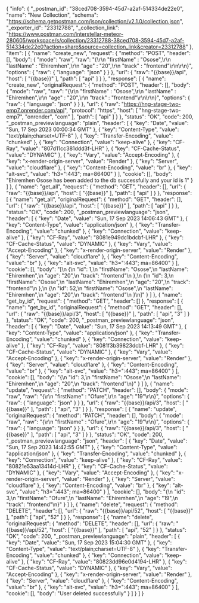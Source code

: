 {
"info": {
"_postman_id": "38ced708-3594-45d7-a2af-514334de22e0",
"name": "New Collection",
"schema": "https://schema.getpostman.com/json/collection/v2.1.0/collection.json",
"_exporter_id": "23312788",
"_collection_link": "https://www.postman.com/interstellar-meteor-280605/workspace/s/collection/23312788-38ced708-3594-45d7-a2af-514334de22e0?action=share&source=collection_link&creator=23312788"
},
"item": [
{
"name": "create_new",
"request": {
"method": "POST",
"header": [],
"body": {
"mode": "raw",
"raw": "{\r\n    \"firstName\" : \"Osose\",\r\n    \"lastName\" : \"Ehiremhen\",\r\n    \"age\" : \"20\",\r\n    \"track\" : \"frontend\"\r\n\r\n}",
"options": {
"raw": {
"language": "json"
}
}
},
"url": {
"raw": "{{base}}/api",
"host": [
"{{base}}"
],
"path": [
"api"
]
}
},
"response": [
{
"name": "create_new",
"originalRequest": {
"method": "POST",
"header": [],
"body": {
"mode": "raw",
"raw": "{\r\n    \"firstName\" : \"Osose\",\r\n    \"lastName\" : \"Ehiremhen\",\r\n    \"age\" : \"20\",\r\n    \"track\" : \"frontend\"\r\n\r\n}",
"options": {
"raw": {
"language": "json"
}
}
},
"url": {
"raw": "https://hng-stage-two-emp7.onrender.com/api",
"protocol": "https",
"host": [
"hng-stage-two-emp7",
"onrender",
"com"
],
"path": [
"api"
]
}
},
"status": "OK",
"code": 200,
"_postman_previewlanguage": "plain",
"header": [
{
"key": "Date",
"value": "Sun, 17 Sep 2023 00:00:34 GMT"
},
{
"key": "Content-Type",
"value": "text/plain;charset=UTF-8"
},
{
"key": "Transfer-Encoding",
"value": "chunked"
},
{
"key": "Connection",
"value": "keep-alive"
},
{
"key": "CF-Ray",
"value": "807d11cc381ddd3f-LHR"
},
{
"key": "CF-Cache-Status",
"value": "DYNAMIC"
},
{
"key": "Vary",
"value": "Accept-Encoding"
},
{
"key": "x-render-origin-server",
"value": "Render"
},
{
"key": "Server",
"value": "cloudflare"
},
{
"key": "Content-Encoding",
"value": "br"
},
{
"key": "alt-svc",
"value": "h3=\":443\"; ma=86400"
}
],
"cookie": [],
"body": "Ehiremhen Osose has been added to the db successfully and your id is 1"
}
]
},
{
"name": "get_all",
"request": {
"method": "GET",
"header": [],
"url": {
"raw": "{{base}}/api",
"host": [
"{{base}}"
],
"path": [
"api"
]
}
},
"response": [
{
"name": "get_all",
"originalRequest": {
"method": "GET",
"header": [],
"url": {
"raw": "{{base}}/api",
"host": [
"{{base}}"
],
"path": [
"api"
]
}
},
"status": "OK",
"code": 200,
"_postman_previewlanguage": "json",
"header": [
{
"key": "Date",
"value": "Sun, 17 Sep 2023 14:06:43 GMT"
},
{
"key": "Content-Type",
"value": "application/json"
},
{
"key": "Transfer-Encoding",
"value": "chunked"
},
{
"key": "Connection",
"value": "keep-alive"
},
{
"key": "CF-Ray",
"value": "8081e949dc1bdcbf-LHR"
},
{
"key": "CF-Cache-Status",
"value": "DYNAMIC"
},
{
"key": "Vary",
"value": "Accept-Encoding"
},
{
"key": "x-render-origin-server",
"value": "Render"
},
{
"key": "Server",
"value": "cloudflare"
},
{
"key": "Content-Encoding",
"value": "br"
},
{
"key": "alt-svc",
"value": "h3=\":443\"; ma=86400"
}
],
"cookie": [],
"body": "[\n    {\n        \"id\": 1,\n        \"firstName\": \"Osose\",\n        \"lastName\": \"Ehiremhen\",\n        \"age\": \"20\",\n        \"track\": \"frontend\"\n    },\n    {\n        \"id\": 3,\n        \"firstName\": \"Osose\",\n        \"lastName\": \"Ehiremhen\",\n        \"age\": \"20\",\n        \"track\": \"frontend\"\n    },\n    {\n        \"id\": 52,\n        \"firstName\": \"Osose\",\n        \"lastName\": \"Ehiremhen\",\n        \"age\": \"20\",\n        \"track\": \"frontend\"\n    }\n]"
}
]
},
{
"name": "get_by_id",
"request": {
"method": "GET",
"header": []
},
"response": [
{
"name": "get_by_id",
"originalRequest": {
"method": "GET",
"header": [],
"url": {
"raw": "{{base}}/api/3",
"host": [
"{{base}}"
],
"path": [
"api",
"3"
]
}
},
"status": "OK",
"code": 200,
"_postman_previewlanguage": "json",
"header": [
{
"key": "Date",
"value": "Sun, 17 Sep 2023 14:13:49 GMT"
},
{
"key": "Content-Type",
"value": "application/json"
},
{
"key": "Transfer-Encoding",
"value": "chunked"
},
{
"key": "Connection",
"value": "keep-alive"
},
{
"key": "CF-Ray",
"value": "8081f3b39823dcbf-LHR"
},
{
"key": "CF-Cache-Status",
"value": "DYNAMIC"
},
{
"key": "Vary",
"value": "Accept-Encoding"
},
{
"key": "x-render-origin-server",
"value": "Render"
},
{
"key": "Server",
"value": "cloudflare"
},
{
"key": "Content-Encoding",
"value": "br"
},
{
"key": "alt-svc",
"value": "h3=\":443\"; ma=86400"
}
],
"cookie": [],
"body": "{\n    \"id\": 3,\n    \"firstName\": \"Osose\",\n    \"lastName\": \"Ehiremhen\",\n    \"age\": \"20\",\n    \"track\": \"frontend\"\n}"
}
]
},
{
"name": "update",
"request": {
"method": "PATCH",
"header": [],
"body": {
"mode": "raw",
"raw": "{\r\n    \"firstName\" : \"Ofure\",\r\n    \"age\": \"19\"\r\n}",
"options": {
"raw": {
"language": "json"
}
}
},
"url": {
"raw": "{{base}}/api/3",
"host": [
"{{base}}"
],
"path": [
"api",
"3"
]
}
},
"response": [
{
"name": "update",
"originalRequest": {
"method": "PATCH",
"header": [],
"body": {
"mode": "raw",
"raw": "{\r\n    \"firstName\" : \"Ofure\",\r\n    \"age\": \"19\"\r\n}",
"options": {
"raw": {
"language": "json"
}
}
},
"url": {
"raw": "{{base}}/api/3",
"host": [
"{{base}}"
],
"path": [
"api",
"3"
]
}
},
"status": "OK",
"code": 200,
"_postman_previewlanguage": "json",
"header": [
{
"key": "Date",
"value": "Sun, 17 Sep 2023 14:42:55 GMT"
},
{
"key": "Content-Type",
"value": "application/json"
},
{
"key": "Transfer-Encoding",
"value": "chunked"
},
{
"key": "Connection",
"value": "keep-alive"
},
{
"key": "CF-Ray",
"value": "80821e53aa13414d-LHR"
},
{
"key": "CF-Cache-Status",
"value": "DYNAMIC"
},
{
"key": "Vary",
"value": "Accept-Encoding"
},
{
"key": "x-render-origin-server",
"value": "Render"
},
{
"key": "Server",
"value": "cloudflare"
},
{
"key": "Content-Encoding",
"value": "br"
},
{
"key": "alt-svc",
"value": "h3=\":443\"; ma=86400"
}
],
"cookie": [],
"body": "{\n    \"id\": 3,\n    \"firstName\": \"Ofure\",\n    \"lastName\": \"Ehiremhen\",\n    \"age\": \"19\",\n    \"track\": \"frontend\"\n}"
}
]
},
{
"name": "delete",
"request": {
"method": "DELETE",
"header": [],
"url": {
"raw": "{{base}}/api/52",
"host": [
"{{base}}"
],
"path": [
"api",
"52"
]
}
},
"response": [
{
"name": "delete",
"originalRequest": {
"method": "DELETE",
"header": [],
"url": {
"raw": "{{base}}/api/52",
"host": [
"{{base}}"
],
"path": [
"api",
"52"
]
}
},
"status": "OK",
"code": 200,
"_postman_previewlanguage": "plain",
"header": [
{
"key": "Date",
"value": "Sun, 17 Sep 2023 15:04:30 GMT"
},
{
"key": "Content-Type",
"value": "text/plain;charset=UTF-8"
},
{
"key": "Transfer-Encoding",
"value": "chunked"
},
{
"key": "Connection",
"value": "keep-alive"
},
{
"key": "CF-Ray",
"value": "80823dd96e0d4194-LHR"
},
{
"key": "CF-Cache-Status",
"value": "DYNAMIC"
},
{
"key": "Vary",
"value": "Accept-Encoding"
},
{
"key": "x-render-origin-server",
"value": "Render"
},
{
"key": "Server",
"value": "cloudflare"
},
{
"key": "Content-Encoding",
"value": "br"
},
{
"key": "alt-svc",
"value": "h3=\":443\"; ma=86400"
}
],
"cookie": [],
"body": "User deleted successfully"
}
]
}
]
}